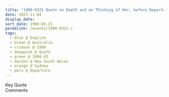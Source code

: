 ```yaml
---
title: "1990-0321 Quote on Depth and on Thinking of Her, before Departure, Airport, Sydney, New South Wales, Australia"
date: 2023-11-04
display_date: 
sort_date: 1990-03-21
permalink: /events/1990-0321-c
tags:
  - blue @ English
  - brown @ Australia
  - crimson @ 1990
  - deeppink @ Quote
  - green @ 1990-03
  - maroon @ New South Wales
  - orange @ Sydney
  - peru @ Departure
---
```


<wave-list>
  <list-title color="green" width="75">Key Quote</list-title>
  <list-item color="BlanchedAlmond"  width="200"></list-item>
  <list-item color="Lavender"></list-item>
  <list-item color="BlanchedAlmond"></list-item>
</wave-list>

<br>

<wave-list>
  <list-title color="green" width="75">Comments</list-title>
  <list-item color="BlanchedAlmond"  width="200"></list-item>
  <list-item color="Lavender"></list-item>
  <list-item color="BlanchedAlmond"></list-item>
</wave-list>
